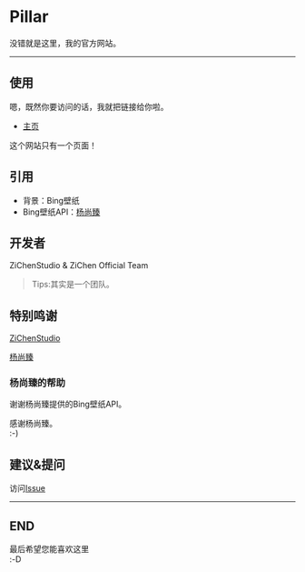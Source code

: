 # Pillar
没错就是这里，我的官方网站。

---

## 使用
嗯，既然你要访问的话，我就把链接给你啦。

 - [主页](https://pillarzcs.netlify.app/)

这个网站只有一个页面！
## 引用
 - 背景：Bing壁纸
 - Bing壁纸API：[杨尚臻](https://www.yangshangzhen.com/ "Shangzhen Yang")
## 开发者
ZiChenStudio & ZiChen Official Team

> Tips:其实是一个团队。
## 特别鸣谢
[ZiChenStudio](https://github.com/ZiChenStudio "ZiChenStudio")

[杨尚臻](https://github.com/shangzhenyang "Shangzhen Yang")
### 杨尚臻的帮助
谢谢杨尚臻提供的Bing壁纸API。

感谢杨尚臻。<br>
:-)
## 建议&提问
访问[Issue](https://github.com/ZiChenStudio/pillar/issues/ "Github Issues")

---

## END
最后希望您能喜欢这里<br>
:-D
